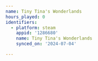 ```yaml
---
name: Tiny Tina's Wonderlands
hours_played: 0
identifiers:
  - platform: steam
    appid: '1286680'
    name: Tiny Tina's Wonderlands
    synced_on: '2024-07-04'

---
```

